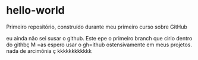 # hello-world
Primeiro repositório, construído durante meu primeiro curso sobre GitHub

eu ainda não sei susar o github. Este epe o primeiro branch que cirio dentro do githbç M =as espero usar o gh=ithub ostensivamente em meus projetos. nada de arcimônia ç kkkkkkkkkkkk


